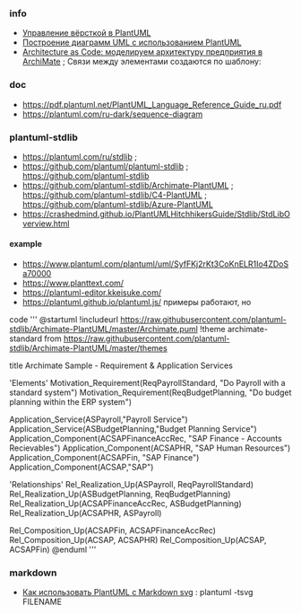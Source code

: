 ### info
- [Управление вёрсткой в PlantUML](https://habr.com/ru/articles/865140/)
- [Построение диаграмм UML с использованием PlantUML](https://pdf.plantuml.net/PlantUML_Language_Reference_Guide_ru.pdf)
- [Architecture as Code: моделируем архитектуру предприятия в ArchiMate](https://habr.com/ru/companies/otus/articles/885594/) ; Связи между элементами создаются по шаблону:

### doc
- https://pdf.plantuml.net/PlantUML_Language_Reference_Guide_ru.pdf
- https://plantuml.com/ru-dark/sequence-diagram

### plantuml-stdlib
- https://plantuml.com/ru/stdlib ; 
- https://github.com/plantuml/plantuml-stdlib ; https://github.com/plantuml-stdlib
- https://github.com/plantuml-stdlib/Archimate-PlantUML ; https://github.com/plantuml-stdlib/C4-PlantUML ; https://github.com/plantuml-stdlib/Azure-PlantUML
- https://crashedmind.github.io/PlantUMLHitchhikersGuide/Stdlib/StdLibOverview.html 

#### example
- https://www.plantuml.com/plantuml/uml/SyfFKj2rKt3CoKnELR1Io4ZDoSa70000
- https://www.planttext.com/
- https://plantuml-editor.kkeisuke.com/
- https://plantuml.github.io/plantuml.js/ примеры работают, но 

code
'''
@startuml
!includeurl https://raw.githubusercontent.com/plantuml-stdlib/Archimate-PlantUML/master/Archimate.puml
!theme archimate-standard from https://raw.githubusercontent.com/plantuml-stdlib/Archimate-PlantUML/master/themes

title Archimate Sample - Requirement & Application Services

'Elements'
Motivation_Requirement(ReqPayrollStandard, "Do Payroll with a standard system")
Motivation_Requirement(ReqBudgetPlanning, "Do budget planning within the ERP system")

Application_Service(ASPayroll,"Payroll Service")
Application_Service(ASBudgetPlanning,"Budget Planning Service")
Application_Component(ACSAPFinanceAccRec, "SAP Finance - Accounts Recievables")
Application_Component(ACSAPHR, "SAP Human Resources")
Application_Component(ACSAPFin, "SAP Finance")
Application_Component(ACSAP,"SAP") 

'Relationships'
Rel_Realization_Up(ASPayroll, ReqPayrollStandard)
Rel_Realization_Up(ASBudgetPlanning, ReqBudgetPlanning)
Rel_Realization_Up(ACSAPFinanceAccRec, ASBudgetPlanning)
Rel_Realization_Up(ACSAPHR, ASPayroll)

Rel_Composition_Up(ACSAPFin, ACSAPFinanceAccRec)
Rel_Composition_Up(ACSAP, ACSAPHR)
Rel_Composition_Up(ACSAP, ACSAPFin)
@enduml
'''
### markdown
- [Как использовать PlantUML с Markdown svg](https://gist.github.com/noamtamim/f11982b28602bd7e604c233fbe9d910f) : plantuml -tsvg FILENAME
